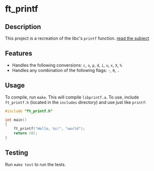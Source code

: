 # ft_printf

## Description
This project is a recreation of the libc's `printf` function. [read the subject](https://github.com/garenaud/ft_printf/blob/master/printf.subject.pdf "printf subject")

## Features
- Handles the following conversions: `c`, `s`, `p`, `d`, `i`, `u`, `x`, `X`, `%`
- Handles any combination of the following flags: `-`, `0`, `.`

## Usage
To compile, run `make`. This will compile `libprintf.a`. To use, include `ft_printf.h` (located in the `includes` directory) and use just like `printf`:

```c
#include "ft_printf.h"

int main()
{
    ft_printf("Hello, %s!", "world");
    return (0);
}
```

## Testing
Run `make test` to run the tests.
